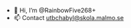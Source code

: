 - 👋 Hi, I’m @RainbowFive268+
- 📫 Contact utbchabyl@skola.malmo.se

<!---
RainbowFive268/RainbowFive268 is a ✨ special ✨ repository because its `README.md` (this file) appears on your GitHub profile.
You can click the Preview link to take a look at your changes.
--->
